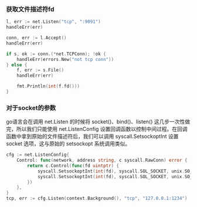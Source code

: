
### 获取文件描述符fd
```go
l, err := net.Listen("tcp", ":9091")
handleErr(err)

conn, err := l.Accept()
handleErr(err)

if s, ok := conn.(*net.TCPConn); !ok {
    handleErr(errors.New("not tcp conn"))
} else {
    f, err := s.File()
    handleErr(err)

    fmt.Println(int(f.fd()))
}
```

### 对于socket的参数
go语言会在调用 net.Listen 的时候将 socket()、bind()、listen() 这几步一次性做完，所以我们只能使用 net.ListenConfig 设置回调函数以控制中间过程。在回调函数中拿到原始的文件描述符后，我们可以调用 syscall.SetsockoptInt 设置 socket 选项，这与原始的 setsockopt 系统调用类似。
```go
cfg := net.ListenConfig{
    Control: func(network, address string, c syscall.RawConn) error {
        return c.Control(func(fd uintptr) {
            syscall.SetsockoptInt(int(fd), syscall.SOL_SOCKET, unix.SO_REUSEADDR, 1)
            syscall.SetsockoptInt(int(fd), syscall.SOL_SOCKET, unix.SO_REUSEPORT, 1)
        })
    },
}
tcp, err := cfg.Listen(context.Background(), "tcp", "127.0.0.1:1234")
```